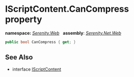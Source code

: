 # IScriptContent.CanCompress property
**namespace:** *[Serenity.Web](../../README.md#serenity.web-namespace)*   **assembly**: *[Serenity.Net.Web](../../README.md)*

```csharp
public bool CanCompress { get; }
```

## See Also

* interface [IScriptContent](../IScriptContent.md)